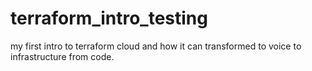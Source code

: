 # terraform_intro_testing
my first intro to terraform cloud and how it can transformed to voice to infrastructure from code. 
